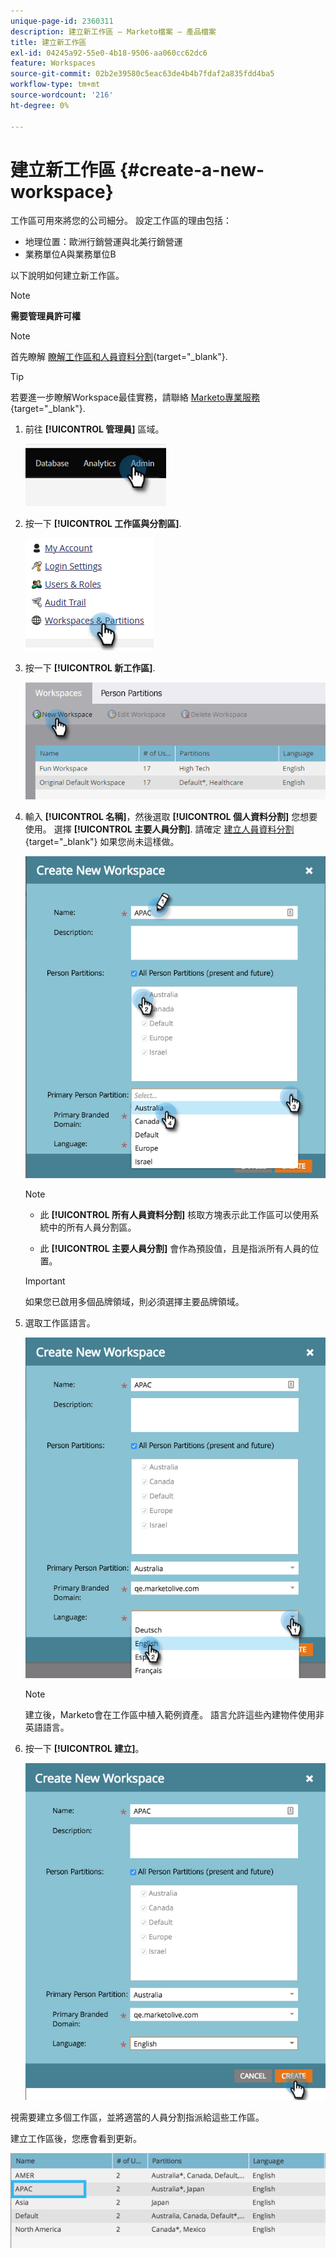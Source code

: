 ```yaml
---
unique-page-id: 2360311
description: 建立新工作區 — Marketo檔案 — 產品檔案
title: 建立新工作區
exl-id: 04245a92-55e0-4b18-9506-aa060cc62dc6
feature: Workspaces
source-git-commit: 02b2e39580c5eac63de4b4b7fdaf2a835fdd4ba5
workflow-type: tm+mt
source-wordcount: '216'
ht-degree: 0%

---
```


# 建立新工作區 {#create-a-new-workspace}

工作區可用來將您的公司細分。 設定工作區的理由包括：

* 地理位置：歐洲行銷營運與北美行銷營運
* 業務單位A與業務單位B

以下說明如何建立新工作區。

>[!NOTE]
>
>**需要管理員許可權**

>[!NOTE]
>
>首先瞭解 [瞭解工作區和人員資料分割](/help/marketo/product-docs/administration/workspaces-and-person-partitions/understanding-workspaces-and-person-partitions.md){target="_blank"}.

>[!TIP]
>
>若要進一步瞭解Workspace最佳實務，請聯絡 [Marketo專業服務](https://business.adobe.com/products/marketo/services-support.html){target="_blank"}.

1. 前往 **[!UICONTROL 管理員]** 區域。

   ![](assets/create-a-new-workspace-1.png)

1. 按一下 **[!UICONTROL 工作區與分割區]**.

   ![](assets/create-a-new-workspace-2.png)

1. 按一下 **[!UICONTROL 新工作區]**.

   ![](assets/create-a-new-workspace-3.png)

1. 輸入 **[!UICONTROL 名稱]**，然後選取 **[!UICONTROL 個人資料分割]** 您想要使用。 選擇 **[!UICONTROL 主要人員分割]**. 請確定 [建立人員資料分割](/help/marketo/product-docs/administration/workspaces-and-person-partitions/create-a-person-partition.md){target="_blank"} 如果您尚未這樣做。

   ![](assets/create-a-new-workspace-4.png)

   >[!NOTE]
   >
   >* 此 **[!UICONTROL 所有人員資料分割]** 核取方塊表示此工作區可以使用系統中的所有人員分割區。
   >
   >* 此 **[!UICONTROL 主要人員分割]** 會作為預設值，且是指派所有人員的位置。

   >[!IMPORTANT]
   >
   >如果您已啟用多個品牌領域，則必須選擇主要品牌領域。

1. 選取工作區語言。

   ![](assets/create-a-new-workspace-5.png)

   >[!NOTE]
   >
   >建立後，Marketo會在工作區中植入範例資產。 語言允許這些內建物件使用非英語語言。

1. 按一下 **[!UICONTROL 建立]**。

   ![](assets/create-a-new-workspace-6.png)

視需要建立多個工作區，並將適當的人員分割指派給這些工作區。

建立工作區後，您應會看到更新。

![](assets/create-a-new-workspace-7.png)
